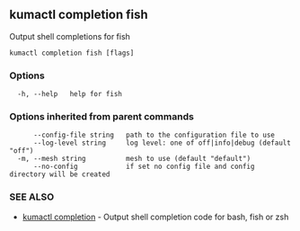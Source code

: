 ## kumactl completion fish

Output shell completions for fish

```
kumactl completion fish [flags]
```

### Options

```
  -h, --help   help for fish
```

### Options inherited from parent commands

```
      --config-file string   path to the configuration file to use
      --log-level string     log level: one of off|info|debug (default "off")
  -m, --mesh string          mesh to use (default "default")
      --no-config            if set no config file and config directory will be created
```

### SEE ALSO

* [kumactl completion](kumactl_completion.md)	 - Output shell completion code for bash, fish or zsh

